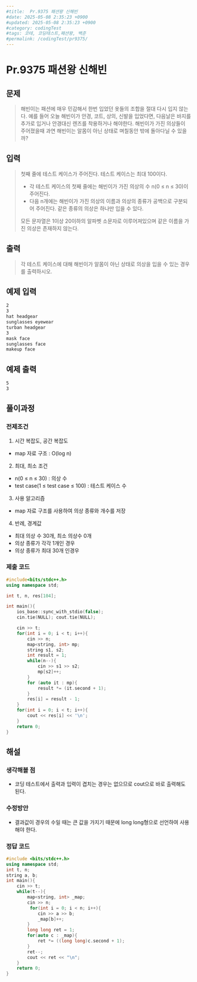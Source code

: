 ```yaml
---
#title:  Pr.9375 패션왕 신해빈
#date: 2025-05-08 2:35:23 +0900
#updated: 2025-05-08 2:35:23 +0900
#category: codingTest
#tags: 코테, 코딩테스트,패션왕, 백준
#permalink: /codingTest/pr9375/
---
```

# Pr.9375 패션왕 신해빈
## 문제
>해빈이는 패션에 매우 민감해서 한번 입었던 옷들의 조합을 절대 다시 입지 않는다. 예를 들어 오늘 해빈이가 안경, 코트, 상의, 신발을 입었다면, 다음날은 바지를 추가로 입거나 안경대신 렌즈를 착용하거나 해야한다. 해빈이가 가진 의상들이 주어졌을때 과연 해빈이는 알몸이 아닌 상태로 며칠동안 밖에 돌아다닐 수 있을까?

## 입력
>첫째 줄에 테스트 케이스가 주어진다. 테스트 케이스는 최대 100이다.
> - 각 테스트 케이스의 첫째 줄에는 해빈이가 가진 의상의 수 n(0 ≤ n ≤ 30)이 주어진다.
> - 다음 n개에는 해빈이가 가진 의상의 이름과 의상의 종류가 공백으로 구분되어 주어진다. 같은 종류의 의상은 하나만 입을 수 있다.</br>
> 
>모든 문자열은 1이상 20이하의 알파벳 소문자로 이루어져있으며 같은 이름을 가진 의상은 존재하지 않는다.
## 출력
> 각 테스트 케이스에 대해 해빈이가 알몸이 아닌 상태로 의상을 입을 수 있는 경우를 출력하시오.

## 예제 입력

```markdown
2
3
hat headgear
sunglasses eyewear
turban headgear
3
mask face
sunglasses face
makeup face
```

## 예제 출력

```markdown
5
3
```


## 풀이과정

### 전제조건
1. 시간 복잡도, 공간 복잡도
  - map 자료 구조 : O(log n)

2. 최대, 최소 조건
  - n(0 ≤ n ≤ 30) : 의상 수
  - test case(1 ≤ test case ≤ 100) : 테스트 케이스 수

3. 사용 알고리즘
  - map 자료 구조를 사용하여 의상 종류와 개수를 저장

4. 반례, 경계값
  - 최대 의상 수 30개, 최소 의상수 0개
  - 의상 종류가 각각 1개인 경우 
  - 의상 종류가 최대 30개 인경우 

### 제출 코드

```cpp
#include<bits/stdc++.h>
using namespace std;

int t, n, res[104];

int main(){
    ios_base::sync_with_stdio(false);
    cin.tie(NULL); cout.tie(NULL);

    cin >> t;
    for(int i = 0; i < t; i++){
        cin >> n;
        map<string, int> mp;
        string s1, s2;
        int result = 1;
        while(n--){
            cin >> s1 >> s2;
            mp[s2]++;
        }
        for (auto it : mp){
            result *= (it.second + 1);
        }
        res[i] = result - 1;
    }
    for(int i = 0; i < t; i++){
        cout << res[i] << '\n';
    }
    return 0;
}
```

## 해설
### 생각해볼 점
  - 코딩 테스트에서 출력과 입력이 겹치는 경우는 없으므로 cout으로 바로 출력해도 된다.

### 수정방안
  - 결과값이 경우의 수일 때는 큰 값을 가지기 때문에 long long형으로 선언하여 사용해야 한다.

### 정답 코드

```cpp
#include <bits/stdc++.h>
using namespace std;
int t, n;
string a, b;
int main(){
    cin >> t;
    while(t--){
        map<string, int> _map;
        cin >> n;
         for(int i = 0; i < n; i++){
            cin >> a >> b;
            _map[b]++;
        }
        long long ret = 1;
        for(auto c : _map){
            ret *= ((long long)c.second + 1);
        }
        ret--;
        cout << ret << "\n";
    }
    return 0;
}
```

